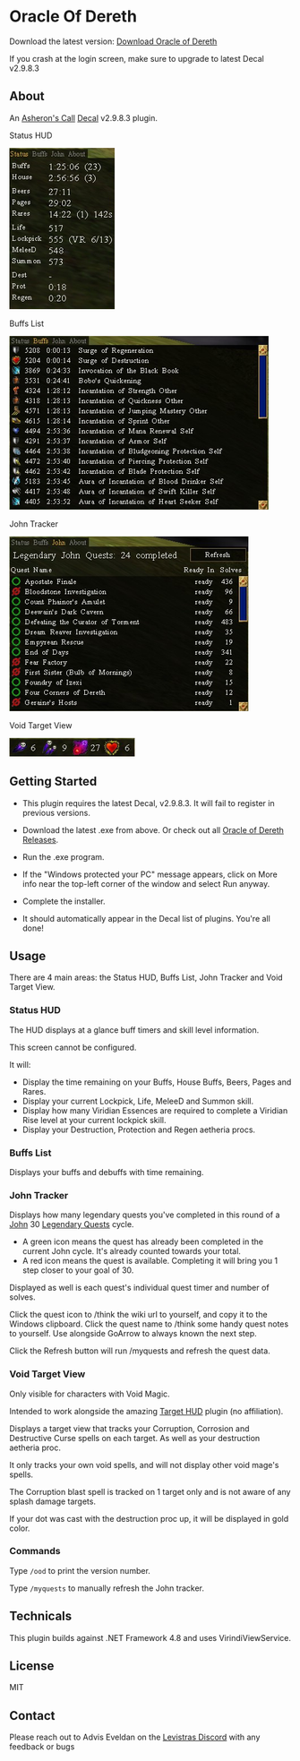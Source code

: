﻿# Oracle Of Dereth

Download the latest version: [Download Oracle of Dereth](https://github.com/advis61/OracleOfDereth/releases/download/1.4.5/OracleOfDerethInstaller-1.4.5.0.exe)

If you crash at the login screen, make sure to upgrade to latest Decal v2.9.8.3

## About

An [Asheron's Call](https://emulator.ac/how-to-play/) [Decal](https://decaldev.com/) v2.9.8.3 plugin.

Status HUD

![Status HUD](./docs/Status.png)

Buffs List

![Buffs List](./docs/Buffs.png)

John Tracker

![John Tracker](./docs/John.png)

Void Target View

![Void Target View](./docs/Void.png)

## Getting Started
- This plugin requires the latest Decal, v2.9.8.3. It will fail to register in previous versions.

- Download the latest .exe from above. Or check out all [Oracle of Dereth Releases](https://github.com/advis61/OracleOfDereth/releases).

- Run the .exe program.

- If the "Windows protected your PC" message appears, click on More info near the top-left corner of the window and select Run anyway.

- Complete the installer.

- It should automatically appear in the Decal list of plugins. You're all done!

## Usage

There are 4 main areas: the Status HUD, Buffs List, John Tracker and Void Target View.

### Status HUD

The HUD displays at a glance buff timers and skill level information.

This screen cannot be configured.

It will:

- Display the time remaining on your Buffs, House Buffs, Beers, Pages and Rares.
- Display your current Lockpick, Life, MeleeD and Summon skill.
- Display how many Viridian Essences are required to complete a Viridian Rise level at your current lockpick skill.
- Display your Destruction, Protection and Regen aetheria procs.

### Buffs List

Displays your buffs and debuffs with time remaining.

### John Tracker

Displays how many legendary quests you've completed in this round of a [John](https://acportalstorm.com/wiki/John) 30 [Legendary Quests](https://acportalstorm.com/wiki/Legendary_Quests) cycle.

- A green icon means the quest has already been completed in the current John cycle. It's already counted towards your total.
- A red icon means the quest is available. Completing it will bring you 1 step closer to your goal of 30.

Displayed as well is each quest's individual quest timer and number of solves.

Click the quest icon to /think the wiki url to yourself, and copy it to the Windows clipboard.
Click the quest name to /think some handy quest notes to yourself. Use alongside GoArrow to always known the next step.

Click the Refresh button will run /myquests and refresh the quest data.

### Void Target View

Only visible for characters with Void Magic.

Intended to work alongside the amazing [Target HUD](https://www.accpp.net/archive/922b4feec61670a97ef5b965092c709d) plugin (no affiliation).

Displays a target view that tracks your Corruption, Corrosion and Destructive Curse spells on each target. As well as your destruction aetheria proc.

It only tracks your own void spells, and will not display other void mage's spells.

The Corruption blast spell is tracked on 1 target only and is not aware of any splash damage targets.

If your dot was cast with the destruction proc up, it will be displayed in gold color.

### Commands

Type `/ood` to print the version number.

Type `/myquests` to manually refresh the John tracker.

## Technicals

This plugin builds against .NET Framework 4.8 and uses VirindiViewService.

## License

MIT

## Contact

Please reach out to Advis Eveldan on the [Levistras Discord](https://discord.gg/VwbWHskR) with any feedback or bugs
